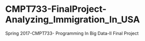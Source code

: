 # CMPT733-FinalProject-Analyzing_Immigration_In_USA
Spring 2017-CMPT733- Programming In Big Data-II Final Project
